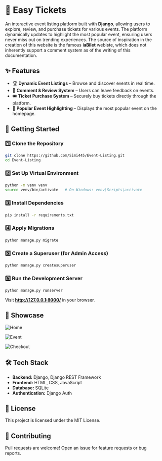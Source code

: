 # 🎉 Easy Tickets

An interactive event listing platform built with **Django**, allowing users to explore, review, and purchase tickets for various events. The platform dynamically updates to highlight the most popular event, ensuring users never miss out on trending experiences.
The source of inspiration in the creation of this website is the famous **iaBilet** webiste, which does not inherently support a comment system as of the writing of this documentation.

## ✨ Features
- 🏆 **Dynamic Event Listings** – Browse and discover events in real time.
- 💬 **Comment & Review System** – Users can leave feedback on events.
- 🎟️ **Ticket Purchase System** – Securely buy tickets directly through the platform.
- 📌 **Popular Event Highlighting** – Displays the most popular event on the homepage.

## 🚀 Getting Started
### 1️⃣ Clone the Repository
```bash
git clone https://github.com/Simi445/Event-Listing.git
cd Event-Listing
```

### 2️⃣ Set Up Virtual Environment
```bash
python -m venv venv
source venv/bin/activate   # On Windows: venv\Scripts\activate
```

### 3️⃣ Install Dependencies
```bash
pip install -r requirements.txt
```

### 4️⃣ Apply Migrations
```bash
python manage.py migrate
```

### 5️⃣ Create a Superuser (for Admin Access)
```bash
python manage.py createsuperuser
```

### 6️⃣ Run the Development Server
```bash
python manage.py runserver
```
Visit **http://127.0.0.1:8000/** in your browser.

## 🎥 Showcase

![Home](showcase/home.gif)

![Event](showcase/event.gif)

![Checkout](showcase/checkout.gif)

## 🛠 Tech Stack
- **Backend:** Django, Django REST Framework
- **Frontend:** HTML, CSS, JavaScript
- **Database:** SQLite 
- **Authentication:** Django Auth

## 📜 License
This project is licensed under the MIT License.

## 🤝 Contributing
Pull requests are welcome! Open an issue for feature requests or bug reports.


